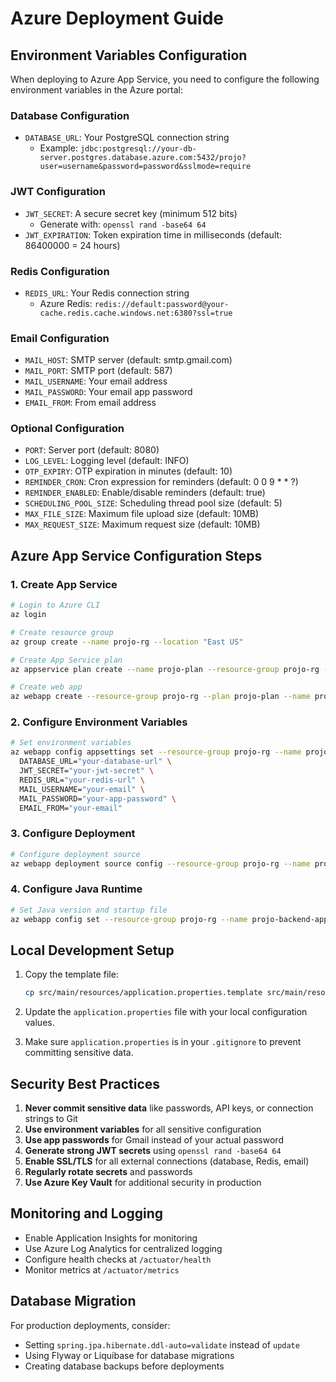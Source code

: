 # Azure Deployment Guide

## Environment Variables Configuration

When deploying to Azure App Service, you need to configure the following environment variables in the Azure portal:

### Database Configuration

- `DATABASE_URL`: Your PostgreSQL connection string
  - Example: `jdbc:postgresql://your-db-server.postgres.database.azure.com:5432/projo?user=username&password=password&sslmode=require`

### JWT Configuration

- `JWT_SECRET`: A secure secret key (minimum 512 bits)
  - Generate with: `openssl rand -base64 64`
- `JWT_EXPIRATION`: Token expiration time in milliseconds (default: 86400000 = 24 hours)

### Redis Configuration

- `REDIS_URL`: Your Redis connection string
  - Azure Redis: `redis://default:password@your-cache.redis.cache.windows.net:6380?ssl=true`

### Email Configuration

- `MAIL_HOST`: SMTP server (default: smtp.gmail.com)
- `MAIL_PORT`: SMTP port (default: 587)
- `MAIL_USERNAME`: Your email address
- `MAIL_PASSWORD`: Your email app password
- `EMAIL_FROM`: From email address

### Optional Configuration

- `PORT`: Server port (default: 8080)
- `LOG_LEVEL`: Logging level (default: INFO)
- `OTP_EXPIRY`: OTP expiration in minutes (default: 10)
- `REMINDER_CRON`: Cron expression for reminders (default: 0 0 9 \* \* ?)
- `REMINDER_ENABLED`: Enable/disable reminders (default: true)
- `SCHEDULING_POOL_SIZE`: Scheduling thread pool size (default: 5)
- `MAX_FILE_SIZE`: Maximum file upload size (default: 10MB)
- `MAX_REQUEST_SIZE`: Maximum request size (default: 10MB)

## Azure App Service Configuration Steps

### 1. Create App Service

```bash
# Login to Azure CLI
az login

# Create resource group
az group create --name projo-rg --location "East US"

# Create App Service plan
az appservice plan create --name projo-plan --resource-group projo-rg --sku B1 --is-linux

# Create web app
az webapp create --resource-group projo-rg --plan projo-plan --name projo-backend-app --runtime "JAVA|17-java17"
```

### 2. Configure Environment Variables

```bash
# Set environment variables
az webapp config appsettings set --resource-group projo-rg --name projo-backend-app --settings \
  DATABASE_URL="your-database-url" \
  JWT_SECRET="your-jwt-secret" \
  REDIS_URL="your-redis-url" \
  MAIL_USERNAME="your-email" \
  MAIL_PASSWORD="your-app-password" \
  EMAIL_FROM="your-email"
```

### 3. Configure Deployment

```bash
# Configure deployment source
az webapp deployment source config --resource-group projo-rg --name projo-backend-app --repo-url https://github.com/Arkadipta-Kundu/projo-backend --branch main --manual-integration
```

### 4. Configure Java Runtime

```bash
# Set Java version and startup file
az webapp config set --resource-group projo-rg --name projo-backend-app --java-version 17 --startup-file "java -jar /home/site/wwwroot/target/projo-backend-0.0.1-SNAPSHOT.jar"
```

## Local Development Setup

1. Copy the template file:

   ```bash
   cp src/main/resources/application.properties.template src/main/resources/application.properties
   ```

2. Update the `application.properties` file with your local configuration values.

3. Make sure `application.properties` is in your `.gitignore` to prevent committing sensitive data.

## Security Best Practices

1. **Never commit sensitive data** like passwords, API keys, or connection strings to Git
2. **Use environment variables** for all sensitive configuration
3. **Use app passwords** for Gmail instead of your actual password
4. **Generate strong JWT secrets** using `openssl rand -base64 64`
5. **Enable SSL/TLS** for all external connections (database, Redis, email)
6. **Regularly rotate secrets** and passwords
7. **Use Azure Key Vault** for additional security in production

## Monitoring and Logging

- Enable Application Insights for monitoring
- Use Azure Log Analytics for centralized logging
- Configure health checks at `/actuator/health`
- Monitor metrics at `/actuator/metrics`

## Database Migration

For production deployments, consider:

- Setting `spring.jpa.hibernate.ddl-auto=validate` instead of `update`
- Using Flyway or Liquibase for database migrations
- Creating database backups before deployments
